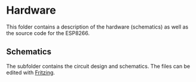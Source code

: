# Hardware

This folder contains a description of the hardware (schematics) as well as the source code
for the ESP8266.

## Schematics

The subfolder contains the circuit design and schematics. The files can be edited with
[Fritzing](http://fritzing.org/home/).
